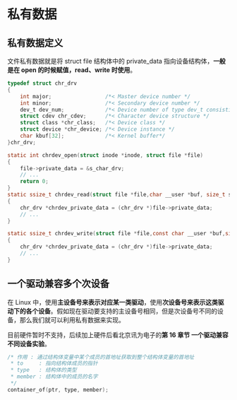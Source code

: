 # 私有数据

## 私有数据定义

文件私有数据就是将 struct file 结构体中的 private_data 指向设备结构体，**一般是在 open 的时候赋值，read、write 时使用**。

```c
typedef struct chr_drv
{
	int major;                 /*< Master device number */
	int minor;                 /*< Secondary device number */
	dev_t dev_num;             /*< Device number of type dev_t consisting of primary device number and secondary device number */
	struct cdev chr_cdev;      /*< Character device structure */
	struct class *chr_class;   /*< Device class */
    struct device *chr_device; /*< Device instance */
    char kbuf[32];             /*< Kernel buffer*/
}chr_drv;

static int chrdev_open(struct inode *inode, struct file *file)
{
    file->private_data = &s_char_drv;
    // ...
	return 0;
}
static ssize_t chrdev_read(struct file *file,char __user *buf, size_t size, loff_t *off)
{
    chr_drv *chrdev_private_data = (chr_drv *)file->private_data;
    // ...
}

static ssize_t chrdev_write(struct file *file,const char __user *buf,size_t size,loff_t *off)
{
    chr_drv *chrdev_private_data = (chr_drv *)file->private_data;
    // ...
}
```

## 一个驱动兼容多个次设备

在 Linux 中，使用**主设备号来表示对应某一类驱动**，使用**次设备号来表示这类驱动下的各个设备**。假如现在驱动要支持的主设备号相同，但是次设备号不同的设备，那么我们就可以利用私有数据来实现。

目前硬件暂时不支持，后续加上硬件后看北京讯为电子的**第 16 章节 一个驱动兼容不同设备实验**。

```c
/* 作用 : 通过结构体变量中某个成员的首地址获取到整个结构体变量的首地址
 * to     : 指向结构体成员的指针
 * type   : 结构体的类型
 * member : 结构体中的成员的名字
 */
container_of(ptr, type, member);
```

# 
